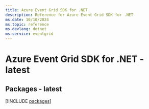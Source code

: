 ```yaml
---
title: Azure Event Grid SDK for .NET
description: Reference for Azure Event Grid SDK for .NET
ms.date: 10/10/2024
ms.topic: reference
ms.devlang: dotnet
ms.service: eventgrid
---
```

# Azure Event Grid SDK for .NET - latest
## Packages - latest
[!INCLUDE [packages](event-grid-index.md)]